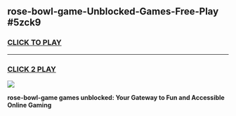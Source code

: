 
## rose-bowl-game-Unblocked-Games-Free-Play #5zck9
<h3>
<a href="https://us.freeplayer.one?title=rose-bowl-game&ref=9M">CLICK TO PLAY</a></h3>
<hr>

<h3>
<a href="https://us.freeplayer.one?title=rose-bowl-game&ref=9M">CLICK 2 PLAY</a>
  
</h3>

<a href="https://us.freeplayer.one?title=rose-bowl-game&ref=9M"><img src="https://clearcache.store/games.png"></a>


**rose-bowl-game games unblocked: Your Gateway to Fun and Accessible Online Gaming**
